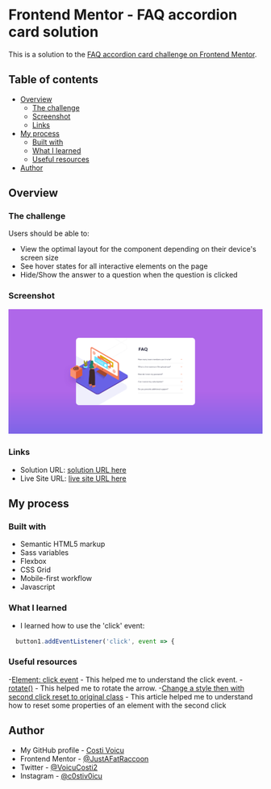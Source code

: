 # Frontend Mentor - FAQ accordion card solution

This is a solution to the [FAQ accordion card challenge on Frontend Mentor](https://www.frontendmentor.io/challenges/faq-accordion-card-XlyjD0Oam). 

## Table of contents

- [Overview](#overview)
  - [The challenge](#the-challenge)
  - [Screenshot](#screenshot)
  - [Links](#links)
- [My process](#my-process)
  - [Built with](#built-with)
  - [What I learned](#what-i-learned)
  - [Useful resources](#useful-resources)
- [Author](#author)

## Overview

### The challenge

Users should be able to:

- View the optimal layout for the component depending on their device's screen size
- See hover states for all interactive elements on the page
- Hide/Show the answer to a question when the question is clicked

### Screenshot

![](./images/desktop-ss.png)

### Links

- Solution URL: [solution URL here](https://your-solution-url.com)
- Live Site URL: [live site URL here](https://your-live-site-url.com)

## My process

### Built with

- Semantic HTML5 markup
- Sass variables
- Flexbox
- CSS Grid
- Mobile-first workflow
- Javascript


### What I learned

- I learned how to use the 'click' event: 

```js
  button1.addEventListener('click', event => {
```

### Useful resources

-[Element: click event](https://developer.mozilla.org/en-US/docs/Web/API/Element/click_event) - This helped me to understand the click event.
-[rotate()](https://developer.mozilla.org/en-US/docs/Web/CSS/transform-function/rotate()) - This helped me to rotate the arrow.
-[Change a style then with second click reset to original class](https://stackoverflow.com/questions/55099615/change-a-style-then-with-second-click-reset-to-original-class) - This article helped me to understand how to reset some properties of an element with the second click

## Author

- My GitHub profile - [Costi Voicu](https://github.com/CostiVoicu)
- Frontend Mentor - [@JustAFatRaccoon](https://www.frontendmentor.io/profile/JustAFatRaccoon)
- Twitter - [@VoicuCosti2](https://twitter.com/VoicuCosti2)
- Instagram - [@c0stiv0icu](https://www.instagram.com/c0stiv0icu/)
